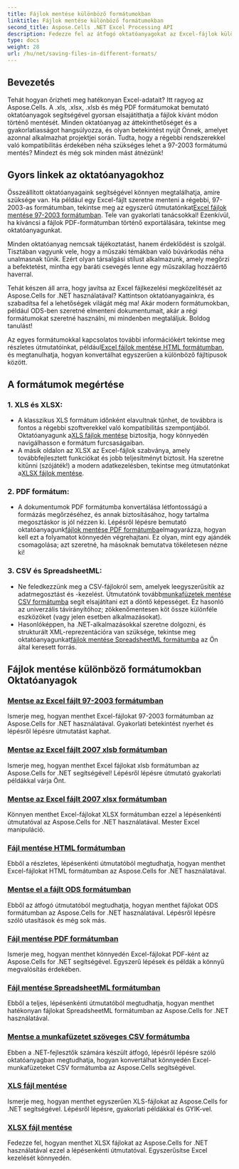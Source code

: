 ```yaml
---
title: Fájlok mentése különböző formátumokban
linktitle: Fájlok mentése különböző formátumokban
second_title: Aspose.Cells .NET Excel Processing API
description: Fedezze fel az átfogó oktatóanyagokat az Excel-fájlok különféle formátumokban történő mentéséhez az Aspose.Cells for .NET használatával. Növelje Excel készségeit.
type: docs
weight: 28
url: /hu/net/saving-files-in-different-formats/
---
```

## Bevezetés

Tehát hogyan őrizheti meg hatékonyan Excel-adatait? Itt ragyog az Aspose.Cells. A .xls, .xlsx, .xlsb és még PDF formátumokat bemutató oktatóanyagok segítségével gyorsan elsajátíthatja a fájlok kívánt módon történő mentését. Minden oktatóanyag az áttekinthetőséget és a gyakorlatiasságot hangsúlyozza, és olyan betekintést nyújt Önnek, amelyet azonnal alkalmazhat projektjei során. Tudta, hogy a régebbi rendszerekkel való kompatibilitás érdekében néha szükséges lehet a 97-2003 formátumú mentés? Mindezt és még sok minden mást átnézünk!

## Gyors linkek az oktatóanyagokhoz
Összeállított oktatóanyagaink segítségével könnyen megtalálhatja, amire szüksége van. Ha például egy Excel-fájlt szeretne menteni a régebbi, 97-2003-as formátumban, tekintse meg az egyszerű útmutatónkat[Excel fájlok mentése 97-2003 formátumban](./save-excel-file-in-97-2003-format/). Tele van gyakorlati tanácsokkal! Ezenkívül, ha kíváncsi a fájlok PDF-formátumban történő exportálására, tekintse meg oktatóanyagunkat.

Minden oktatóanyag nemcsak tájékoztatást, hanem érdeklődést is szolgál. Tisztában vagyunk vele, hogy a műszaki témákban való búvárkodás néha unalmasnak tűnik. Ezért olyan társalgási stílust alkalmazunk, amely megőrzi a befektetést, mintha egy baráti csevegés lenne egy műszakilag hozzáértő haverral.

Tehát készen áll arra, hogy javítsa az Excel fájlkezelési megközelítését az Aspose.Cells for .NET használatával? Kattintson oktatóanyagainkra, és szabadítsa fel a lehetőségek világát még ma! Akár modern formátumokban, például ODS-ben szeretné elmenteni dokumentumait, akár a régi formátumokat szeretné használni, mi mindenben megtaláljuk. Boldog tanulást! 

Az egyes formátumokkal kapcsolatos további információkért tekintse meg részletes útmutatóinkat, például[Excel fájlok mentése HTML formátumban](./save-file-in-html-format/), és megtanulhatja, hogyan konvertálhat egyszerűen a különböző fájltípusok között.

## A formátumok megértése

### 1. XLS és XLSX: 
-  A klasszikus XLS formátum időnként elavultnak tűnhet, de továbbra is fontos a régebbi szoftverekkel való kompatibilitás szempontjából. Oktatóanyagunk a[XLS fájlok mentése](./save-xls-file/) biztosítja, hogy könnyedén navigálhasson e formátum furcsaságaiban. 
-  A másik oldalon az XLSX az Excel-fájlok szabványa, amely továbbfejlesztett funkciókat és jobb teljesítményt biztosít. Ha szeretne kitűnni (szójáték!) a modern adatkezelésben, tekintse meg útmutatónkat a[XLSX fájlok mentése](./save-xlsx-file/).

### 2. PDF formátum:
-  A dokumentumok PDF formátumba konvertálása létfontosságú a formázás megőrzéséhez, és annak biztosításához, hogy tartalma megosztáskor is jól nézzen ki. Lépésről lépésre bemutató oktatóanyagunk[fájlok mentése PDF formátumba](./save-file-in-pdf-format/)elmagyarázza, hogyan kell ezt a folyamatot könnyedén végrehajtani. Ez olyan, mint egy ajándék csomagolása; azt szeretné, ha másoknak bemutatva tökéletesen nézne ki!

### 3. CSV és SpreadsheetML:
-  Ne feledkezzünk meg a CSV-fájlokról sem, amelyek leegyszerűsítik az adatmegosztást és -kezelést. Útmutatónk tovább[munkafüzetek mentése CSV formátumba](./save-workbook-to-text-csv-format/) segít elsajátítani ezt a döntő képességet. Ez hasonló az univerzális távirányítóhoz; zökkenőmentesen köt össze különféle eszközöket (vagy jelen esetben alkalmazásokat).
-  Hasonlóképpen, ha .NET-alkalmazásokkal szeretne dolgozni, és strukturált XML-reprezentációra van szüksége, tekintse meg oktatóanyagunkat[fájlok mentése SpreadsheetML formátumba](./save-file-in-spreadsheetml-format/) az Ön által keresett forrás.

## Fájlok mentése különböző formátumokban Oktatóanyagok
### [Mentse az Excel fájlt 97-2003 formátumban](./save-excel-file-in-97-2003-format/)
Ismerje meg, hogyan menthet Excel-fájlokat 97-2003 formátumban az Aspose.Cells for .NET használatával. Gyakorlati betekintést nyerhet és lépésről lépésre útmutatást kaphat.
### [Mentse az Excel fájlt 2007 xlsb formátumban](./save-excel-file-in-2007-xlsb-format/)
Ismerje meg, hogyan menthet Excel fájlokat xlsb formátumban az Aspose.Cells for .NET segítségével! Lépésről lépésre útmutató gyakorlati példákkal várja Önt.
### [Mentse az Excel fájlt 2007 xlsx formátumban](./save-excel-file-in-2007-xlsx-format/)
Könnyen menthet Excel-fájlokat XLSX formátumban ezzel a lépésenkénti útmutatóval az Aspose.Cells for .NET használatával. Mester Excel manipuláció.
### [Fájl mentése HTML formátumban](./save-file-in-html-format/)
Ebből a részletes, lépésenkénti útmutatóból megtudhatja, hogyan menthet Excel-fájlokat HTML formátumban az Aspose.Cells for .NET használatával.
### [Mentse el a fájlt ODS formátumban](./save-file-in-ods-format/)
Ebből az átfogó útmutatóból megtudhatja, hogyan menthet fájlokat ODS formátumban az Aspose.Cells for .NET használatával. Lépésről lépésre szóló utasítások és még sok más.
### [Fájl mentése PDF formátumban](./save-file-in-pdf-format/)
Ismerje meg, hogyan menthet könnyedén Excel-fájlokat PDF-ként az Aspose.Cells for .NET segítségével. Egyszerű lépések és példák a könnyű megvalósítás érdekében.
### [Fájl mentése SpreadsheetML formátumban](./save-file-in-spreadsheetml-format/)
Ebből a teljes, lépésenkénti útmutatóból megtudhatja, hogyan menthet hatékonyan fájlokat SpreadsheetML formátumban az Aspose.Cells for .NET használatával.
### [Mentse a munkafüzetet szöveges CSV formátumba](./save-workbook-to-text-csv-format/)
Ebben a .NET-fejlesztők számára készült átfogó, lépésről lépésre szóló oktatóanyagban megtudhatja, hogyan konvertálhat könnyedén Excel-munkafüzeteket CSV formátumba az Aspose.Cells segítségével.
### [XLS fájl mentése](./save-xls-file/)
Ismerje meg, hogyan menthet egyszerűen XLS-fájlokat az Aspose.Cells for .NET segítségével. Lépésről lépésre, gyakorlati példákkal és GYIK-vel.
### [XLSX fájl mentése](./save-xlsx-file/)
Fedezze fel, hogyan menthet XLSX fájlokat az Aspose.Cells for .NET használatával ezzel a lépésenkénti útmutatóval. Egyszerűsítse Excel kezelését könnyedén.